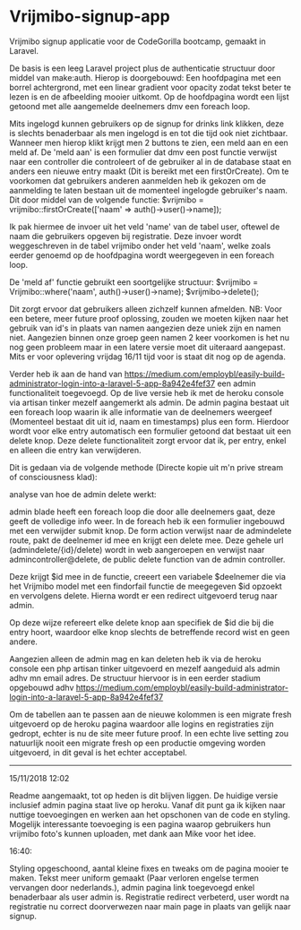 # Vrijmibo-signup-app

Vrijmibo signup applicatie voor de CodeGorilla bootcamp, gemaakt in Laravel.

De basis is een leeg Laravel project plus de authenticatie structuur door middel van make:auth.
Hierop is doorgebouwd:
Een hoofdpagina met een borrel achtergrond, met een linear gradient voor opacity zodat tekst beter te lezen is en de afbeelding mooier uitkomt.
Op de hoofdpagina wordt een lijst getoond met alle aangemelde deelnemers dmv een foreach loop.

Mits ingelogd kunnen gebruikers op de signup for drinks link klikken, deze is slechts benaderbaar als men ingelogd is en tot die tijd ook niet zichtbaar. Wanneer men hierop klikt krijgt men 2 buttons te zien, een meld aan en een meld af.
De 'meld aan' is een formulier dat dmv een post functie verwijst naar een controller die controleert of de gebruiker al in de database staat en anders een nieuwe entry maakt (Dit is bereikt met een firstOrCreate). Om te voorkomen dat gebruikers anderen aanmelden heb ik gekozen om de aanmelding te laten bestaan uit de momenteel ingelogde gebruiker's naam. Dit door middel van de volgende functie:
$vrijmibo = vrijmibo::firstOrCreate(['naam' => auth()->user()->name]);

Ik pak hiermee de invoer uit het veld 'name' van de tabel user, oftewel de naam die gebruikers opgeven bij registratie.
Deze invoer wordt weggeschreven in de tabel vrijmibo onder het veld 'naam', welke zoals eerder genoemd op de hoofdpagina wordt weergegeven in een foreach loop.

De 'meld af' functie gebruikt een soortgelijke structuur:
$vrijmibo = Vrijmibo::where('naam', auth()->user()->name);
$vrijmibo->delete();

Dit zorgt ervoor dat gebruikers alleen zichzelf kunnen afmelden. NB: Voor een betere, meer future proof oplossing, zouden we moeten kijken naar het gebruik van id's in plaats van namen aangezien deze uniek zijn en namen niet. Aangezien binnen onze groep geen namen 2 keer voorkomen is het nu nog geen probleem maar in een latere versie moet dit uiteraard aangepast. Mits er voor oplevering vrijdag 16/11 tijd voor is staat dit
nog op de agenda.

Verder heb ik aan de hand van https://medium.com/employbl/easily-build-administrator-login-into-a-laravel-5-app-8a942e4fef37
een admin functionaliteit toegevoegd.
Op de live versie heb ik met de heroku console via artisan tinker mezelf aangemerkt als admin. 
De admin pagina bestaat uit een foreach loop waarin ik alle informatie van de deelnemers weergeef (Momenteel bestaat dit uit id, naam en timestamps) plus een form. Hierdoor wordt voor elke entry automatisch een formulier getoond dat bestaat uit een delete knop.
Deze delete functionaliteit zorgt ervoor dat ik, per entry, enkel en alleen die entry kan verwijderen.

Dit is gedaan via de volgende methode (Directe kopie uit m'n prive stream of consciousness klad):

analyse van hoe de admin delete werkt:

admin blade heeft een foreach loop die door alle deelnemers gaat, deze geeft de volledige info weer.
In de foreach heb ik een formulier ingebouwd met een verwijder submit knop. 
De form action verwijst naar de admindelete route, pakt de deelnemer id mee en krijgt een delete mee. 
Deze gehele url (admindelete/{id}/delete) wordt in web aangeroepen en verwijst naar admincontroller@delete, de public delete function van de admin controller.

Deze krijgt $id mee in de functie, creeert een variabele $deelnemer die via het Vrijmibo model met een findorfail functie de meegegeven $id opzoekt en vervolgens delete.
Hierna wordt er een redirect uitgevoerd terug naar admin.

Op deze wijze refereert elke delete knop aan specifiek de $id die bij die entry hoort, waardoor elke knop slechts de betreffende record wist en geen andere.

Aangezien alleen de admin mag en kan deleten heb ik via de heroku console een php artisan tinker uitgevoerd en mezelf aangeduid als admin adhv mn email adres.
De structuur hiervoor is in een eerder stadium opgebouwd adhv https://medium.com/employbl/easily-build-administrator-login-into-a-laravel-5-app-8a942e4fef37

Om de tabellen aan te passen aan de nieuwe kolommen is een migrate fresh uitgevoerd op de heroku pagina waardoor alle logins en registraties zijn gedropt, echter is nu de site meer future proof.
In een echte live setting zou natuurlijk nooit een migrate fresh op een productie omgeving worden uitgevoerd, in dit geval is het echter acceptabel.

--------------

15/11/2018 12:02

Readme aangemaakt, tot op heden is dit blijven liggen.
De huidige versie inclusief admin pagina staat live op heroku. Vanaf dit punt ga ik kijken naar nuttige toevoegingen en werken aan het opschonen van de code en styling.
Mogelijk interessante toevoeging is een pagina waarop gebruikers hun vrijmibo foto's kunnen uploaden, met dank aan Mike voor het idee.

16:40:

Styling opgeschoond, aantal kleine fixes en tweaks om de pagina mooier te maken. Tekst meer uniform gemaakt (Paar verloren engelse termen vervangen door nederlands.), admin pagina link toegevoegd enkel benaderbaar als user admin is.
Registratie redirect verbeterd, user wordt na registratie nu correct doorverwezen naar main page in plaats van gelijk naar signup.